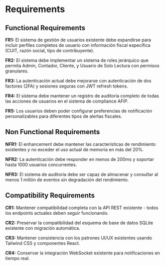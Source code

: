 # Requirements

## Functional Requirements

**FR1:** El sistema de gestión de usuarios existente debe expandirse para incluir perfiles completos de usuario con información fiscal específica (CUIT, razón social, tipo de contribuyente).

**FR2:** El sistema debe implementar un sistema de roles jerárquico que permita Admin, Contador, Cliente, y Usuario de Solo Lectura con permisos granulares.

**FR3:** La autenticación actual debe mejorarse con autenticación de dos factores (2FA) y sesiones seguras con JWT refresh tokens.

**FR4:** El sistema debe mantener un registro de auditoría completo de todas las acciones de usuarios en el sistema de compliance AFIP.

**FR5:** Los usuarios deben poder configurar preferencias de notificación personalizables para diferentes tipos de alertas fiscales.

## Non Functional Requirements

**NFR1:** El enhancement debe mantener las características de rendimiento existentes y no exceder el uso actual de memoria en más del 20%.

**NFR2:** La autenticación debe responder en menos de 200ms y soportar hasta 1000 usuarios concurrentes.

**NFR3:** El sistema de auditoría debe ser capaz de almacenar y consultar al menos 1 millón de eventos sin degradación del rendimiento.

## Compatibility Requirements

**CR1:** Mantener compatibilidad completa con la API REST existente - todos los endpoints actuales deben seguir funcionando.

**CR2:** Preservar la compatibilidad del esquema de base de datos SQLite existente con migración automática.

**CR3:** Mantener consistencia con los patrones UI/UX existentes usando Tailwind CSS y componentes React.

**CR4:** Conservar la integración WebSocket existente para notificaciones en tiempo real.
